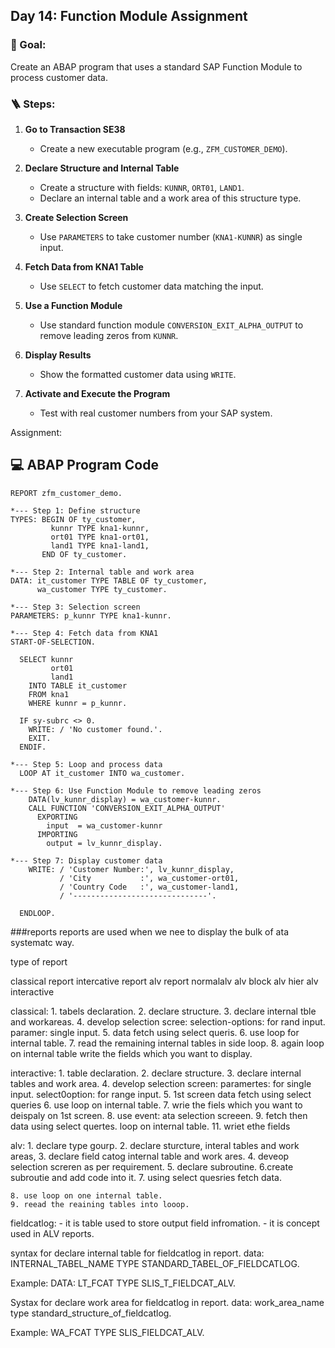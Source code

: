 ## Day 14: Function Module Assignment

### 🎯 Goal:
Create an ABAP program that uses a standard SAP Function Module to process customer data.

### 🪜 Steps:

1. **Go to Transaction SE38**  
   - Create a new executable program (e.g., `ZFM_CUSTOMER_DEMO`).

2. **Declare Structure and Internal Table**
   - Create a structure with fields: `KUNNR`, `ORT01`, `LAND1`.
   - Declare an internal table and a work area of this structure type.

3. **Create Selection Screen**
   - Use `PARAMETERS` to take customer number (`KNA1-KUNNR`) as single input.

4. **Fetch Data from KNA1 Table**
   - Use `SELECT` to fetch customer data matching the input.

5. **Use a Function Module**
   - Use standard function module `CONVERSION_EXIT_ALPHA_OUTPUT` to remove leading zeros from `KUNNR`.

6. **Display Results**
   - Show the formatted customer data using `WRITE`.

7. **Activate and Execute the Program**
   - Test with real customer numbers from your SAP system.

Assignment:




## 💻 ABAP Program Code

```abap
REPORT zfm_customer_demo.

*--- Step 1: Define structure
TYPES: BEGIN OF ty_customer,
         kunnr TYPE kna1-kunnr,
         ort01 TYPE kna1-ort01,
         land1 TYPE kna1-land1,
       END OF ty_customer.

*--- Step 2: Internal table and work area
DATA: it_customer TYPE TABLE OF ty_customer,
      wa_customer TYPE ty_customer.

*--- Step 3: Selection screen
PARAMETERS: p_kunnr TYPE kna1-kunnr.

*--- Step 4: Fetch data from KNA1
START-OF-SELECTION.

  SELECT kunnr
         ort01
         land1
    INTO TABLE it_customer
    FROM kna1
    WHERE kunnr = p_kunnr.

  IF sy-subrc <> 0.
    WRITE: / 'No customer found.'.
    EXIT.
  ENDIF.

*--- Step 5: Loop and process data
  LOOP AT it_customer INTO wa_customer.

*--- Step 6: Use Function Module to remove leading zeros
    DATA(lv_kunnr_display) = wa_customer-kunnr.
    CALL FUNCTION 'CONVERSION_EXIT_ALPHA_OUTPUT'
      EXPORTING
        input  = wa_customer-kunnr
      IMPORTING
        output = lv_kunnr_display.

*--- Step 7: Display customer data
    WRITE: / 'Customer Number:', lv_kunnr_display,
           / 'City           :', wa_customer-ort01,
           / 'Country Code   :', wa_customer-land1,
           / '------------------------------'.

  ENDLOOP.
```
















  ###reports
  reports are used when we nee to display the bulk of ata systematc way.


  type of report

  classical report
  intercative report
  alv report
    normalalv
    alv block
    alv hier
    alv interactive


classical:
    1. tabels declaration.
    2. declare structure.
    3. declare internal tble and workareas.
    4. develop selection scree:
        selection-options: for rand input.
        paramer: single input.
    5. data fetch using select queris.
    6. use loop for internal table.
    7. read the remaining internal tables in side loop.
    8. again loop on internal table write the fields which you want to display.



interactive:
    1. table declaration.
    2. declare structure.
    3. declare internal tables and work area.
    4. develop selection screen:
        paramertes: for single input.
        select0option: for range input.
    5. 1st screen data fetch using select queries
    6. use loop on internal table.
    7. wrie the fiels which you want to deispaly on 1st screen.
    8. use event: ata selection screeen.
    9. fetch then data using select quertes.
    loop on internal table.
    11. wriet ethe fields 
    


alv:
    1. declare type gourp.
    2. declare sturcture, interal tables and work areas,
    3. declare field catog internal table and work ares.
    4. deveop selection screren as per requirement.
    5. declare subroutine.
    6.create subroutie and add code into it.
    7. using select quesries fetch data.

    8. use loop on one internal table.
    9. reead the reaining tables into looop.


fieldcatlog:
    - it is table used to store output field infromation.
    - it is concept used in ALV reports.

syntax for declare internal table for fieldcatlog in report.
    data: INTERNAL_TABEL_NAME TYPE STANDARD_TABEL_OF_FIELDCATLOG.

Example:
    DATA: LT_FCAT TYPE SLIS_T_FIELDCAT_ALV.


Systax for declare work area for fieldcatlog in report.
    data: work_area_name type standard_structure_of_fieldcatlog.

Example: WA_FCAT TYPE SLIS_FIELDCAT_ALV.
